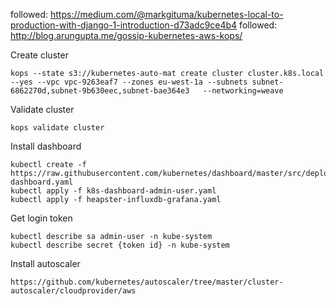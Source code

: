 followed: https://medium.com/@markgituma/kubernetes-local-to-production-with-django-1-introduction-d73adc9ce4b4
followed: http://blog.arungupta.me/gossip-kubernetes-aws-kops/

Create cluster

    kops --state s3://kubernetes-auto-mat create cluster cluster.k8s.local --yes --vpc vpc-9263eaf7 --zones eu-west-1a --subnets subnet-6862270d,subnet-9b630eec,subnet-bae364e3   --networking=weave

Validate cluster

    kops validate cluster

Install dashboard

    kubectl create -f https://raw.githubusercontent.com/kubernetes/dashboard/master/src/deploy/recommended/kubernetes-dashboard.yaml
    kubectl apply -f k8s-dashboard-admin-user.yaml
    kubectl apply -f heapster-influxdb-grafana.yaml

Get login token

    kubectl describe sa admin-user -n kube-system
    kubectl describe secret {token id} -n kube-system

Install autoscaler

    https://github.com/kubernetes/autoscaler/tree/master/cluster-autoscaler/cloudprovider/aws
